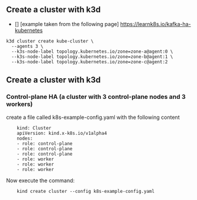 
## Create a cluster with k3d 


- [] [example taken from the following page] https://learnk8s.io/kafka-ha-kubernetes

```
k3d cluster create kube-cluster \
  --agents 3 \
  --k3s-node-label topology.kubernetes.io/zone=zone-a@agent:0 \
  --k3s-node-label topology.kubernetes.io/zone=zone-b@agent:1 \
  --k3s-node-label topology.kubernetes.io/zone=zone-c@agent:2
```

## Create a cluster with k3d 
### Control-plane HA (a cluster with 3 control-plane nodes and 3 workers) 

  create a file called k8s-example-config.yaml with the following content

```
    kind: Cluster
    apiVersion: kind.x-k8s.io/v1alpha4
    nodes:
    - role: control-plane
    - role: control-plane
    - role: control-plane
    - role: worker
    - role: worker
    - role: worker
```

  Now execute the command:

```
    kind create cluster --config k8s-example-config.yaml
```
